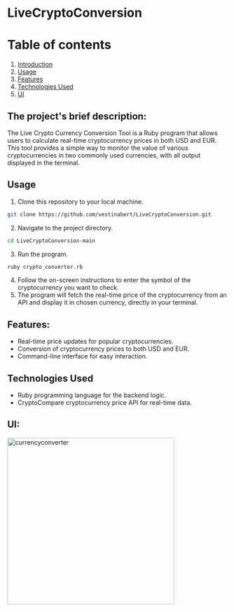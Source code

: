 # LiveCryptoConversion
# Table of contents
1. [Introduction](#introduction)
2. [Usage](#usage)
3. [Features](#features)
5. [Technologies Used](#technologies)
6. [UI](#ui)

## The project's brief description: <a name="introduction"></a>
The Live Crypto Currency Conversion Tool is a Ruby program that allows users to calculate real-time cryptocurrency prices in both USD and EUR. This tool provides a simple way to monitor the value of various cryptocurrencies in two commonly used currencies, with all output displayed in the terminal.

## Usage <a name="usage"></a>
1. Clone this repository to your local machine.
```bash
git clone https://github.com/vestinabert/LiveCryptoConversion.git
```
2. Navigate to the project directory.
```bash
cd LiveCryptoConversion-main
```
3. Run the program.
```bash
ruby crypto_converter.rb
```
4. Follow the on-screen instructions to enter the symbol of the cryptocurrency you want to check.
5. The program will fetch the real-time price of the cryptocurrency from an API and display it in chosen currency, directly in your terminal.
   
## Features: <a name="features"></a>
- Real-time price updates for popular cryptocurrencies.
- Conversion of cryptocurrency prices to both USD and EUR.
- Command-line interface for easy interaction.

## Technologies Used <a name="technologies"></a>
- Ruby programming language for the backend logic.
- CryptoCompare cryptocurrency price API for real-time data.

## UI: <a name="ui"></a>

<img width="381" alt="currencyconverter" src="https://github.com/vestinabert/LiveCryptoConversion/assets/127593981/d17d4ccc-d577-4ea9-95ec-fa2bfe205af3">
